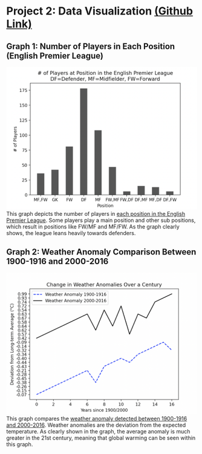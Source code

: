 # Project 2: Data Visualization [(Github Link)](https://github.com/mikeizbicki/cmc-csci040/tree/2022fall/project_02)
## Graph 1: Number of Players in Each Position (English Premier League)
![EPL Positions](results/Soccer.png)
This graph depicts the number of players in [each position in the English Premier League](https://www.kaggle.com/datasets/rajatrc1705/english-premier-league202021). Some players play a main position and other sub positions, which result in positions like FW/MF and MF/FW. As the graph clearly shows, the league leans heavily towards defenders.

## Graph 2: Weather Anomaly Comparison Between 1900-1916 and 2000-2016
![Weather Anomalies](results/Weather.png)
This graph compares the [weather anomaly detected between 1900-1916 and 2000-2016](https://www.ncei.noaa.gov/access/monitoring/climate-at-a-glance/global/time-series/globe/land_ocean/ytd/12/1880-2016.json). Weather anomalies are the deviation from the expected temperature. As clearly shown in the graph, the average anomaly is much greater in the 21st century, meaning that global warming can be seen within this graph.
